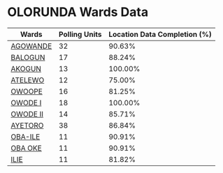 
# OLORUNDA Wards Data

| Wards | Polling Units | Location Data Completion (%) |
| ---- | ----- | ------- |
| [AGOWANDE](./wards/17986-agowande) | 32 | 90.63% |
| [BALOGUN](./wards/17987-balogun) | 17 | 88.24% |
| [AKOGUN](./wards/17988-akogun) | 13 | 100.00% |
| [ATELEWO](./wards/17989-atelewo) | 12 | 75.00% |
| [OWOOPE](./wards/17990-owoope) | 16 | 81.25% |
| [OWODE  I](./wards/17991-owode-i) | 18 | 100.00% |
| [OWODE  II](./wards/17992-owode-ii) | 14 | 85.71% |
| [AYETORO](./wards/17993-ayetoro) | 38 | 86.84% |
| [OBA-ILE](./wards/17994-oba-ile) | 11 | 90.91% |
| [OBA OKE](./wards/17995-oba-oke) | 11 | 90.91% |
| [ILIE](./wards/17996-ilie) | 11 | 81.82% |




